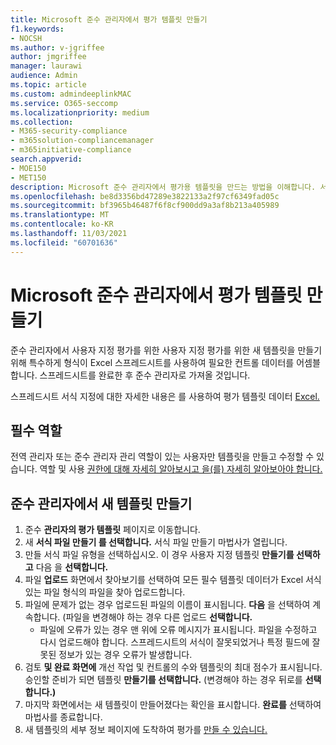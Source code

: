 ```yaml
---
title: Microsoft 준수 관리자에서 평가 템플릿 만들기
f1.keywords:
- NOCSH
ms.author: v-jgriffee
author: jmgriffee
manager: laurawi
audience: Admin
ms.topic: article
ms.custom: admindeeplinkMAC
ms.service: O365-seccomp
ms.localizationpriority: medium
ms.collection:
- M365-security-compliance
- m365solution-compliancemanager
- m365initiative-compliance
search.appverid:
- MOE150
- MET150
description: Microsoft 준수 관리자에서 평가용 템플릿을 만드는 방법을 이해합니다. 서식 있는 파일 형식을 사용하여 서식 있는 서식 Excel 수정합니다.
ms.openlocfilehash: be8d3356bd47289e3822133a2f97cf6349fad05c
ms.sourcegitcommit: bf3965b46487f6f8cf900dd9a3af8b213a405989
ms.translationtype: MT
ms.contentlocale: ko-KR
ms.lasthandoff: 11/03/2021
ms.locfileid: "60701636"
---
```

# <a name="create-an-assessment-template-in-microsoft-compliance-manager"></a>Microsoft 준수 관리자에서 평가 템플릿 만들기

준수 관리자에서 사용자 지정 평가를 위한 사용자 지정 평가를 위한 새 템플릿을 만들기 위해 특수하게 형식이 Excel 스프레드시트를 사용하여 필요한 컨트롤 데이터를 어셈블합니다. 스프레드시트를 완료한 후 준수 관리자로 가져올 것입니다.

스프레드시트 서식 지정에 대한 자세한 내용은 를 사용하여 평가 템플릿 데이터 [Excel.](compliance-manager-templates-format-excel.md)

## <a name="required-roles"></a>필수 역할

전역 관리자 또는 준수 관리자 관리 역할이 있는 사용자만 템플릿을 만들고 수정할 수 있습니다. 역할 및 사용 [권한에 대해 자세히 알아보시고 을(를) 자세히 알아보아야 합니다.](compliance-manager-setup.md#set-user-permissions-and-assign-roles)

## <a name="create-new-template-in-compliance-manager"></a>준수 관리자에서 새 템플릿 만들기

1. 준수 **관리자의 평가 템플릿** 페이지로 이동합니다.
2. 새 **서식 파일 만들기 를 선택합니다.** 서식 파일 만들기 마법사가 열립니다.
3. 만들 서식 파일 유형을 선택하십시오. 이 경우 사용자 지정 템플릿 **만들기를 선택하고** 다음 을 **선택합니다.**
4. 파일 **업로드** 화면에서 찾아보기를  선택하여 모든 필수 템플릿 데이터가 Excel 서식 있는 파일 형식의 파일을 찾아 업로드합니다.
5. 파일에 문제가 없는 경우 업로드된 파일의 이름이 표시됩니다. **다음** 을 선택하여 계속합니다. (파일을 변경해야 하는 경우 다른 업로드 **선택합니다.**
    - 파일에 오류가 있는 경우 맨 위에 오류 메시지가 표시됩니다. 파일을 수정하고 다시 업로드해야 합니다. 스프레드시트의 서식이 잘못되었거나 특정 필드에 잘못된 정보가 있는 경우 오류가 발생합니다.
6. 검토 **및 완료 화면에** 개선 작업 및 컨트롤의 수와 템플릿의 최대 점수가 표시됩니다. 승인할 준비가 되면 템플릿 **만들기를 선택합니다.** (변경해야 하는 경우 뒤로를 **선택합니다.)**
7. 마지막 화면에서는 새 템플릿이 만들어졌다는 확인을 표시합니다. **완료를** 선택하여 마법사를 종료합니다.
8. 새 템플릿의 세부 정보 페이지에 도착하여 평가를 [만들 수 있습니다.](compliance-manager-assessments.md#create-assessments)

